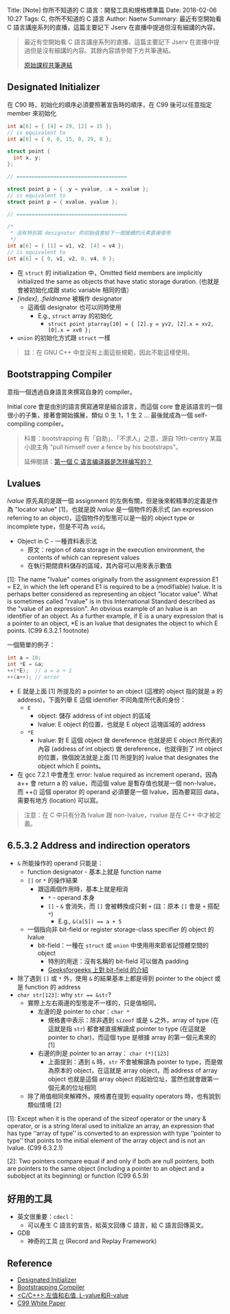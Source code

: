 Title: [Note] 你所不知道的 C 語言：開發工具和規格標準篇
Date: 2018-02-06 10:27
Tags: C, 你所不知道的 C 語言
Author: Naetw
Summary: 最近有空開始看 C 語言講座系列的直播，這篇主要記下 Jserv 在直播中提過但沒有細講的內容。

> 最近有空開始看 C 語言講座系列的直播，這篇主要記下 Jserv 在直播中提過但是沒有細講的內容。其餘內容請參閱下方共筆連結。
>
> [原始課程共筆連結](https://hackmd.io/s/HJFyt37Mx)

Designated Initializer
---

在 C90 時，初始化的順序必須要照著宣告時的順序，在 C99 後可以任意指定 member 來初始化

```c
int a[6] = { [4] = 29, [2] = 15 };
// is equivalent to
int a[6] = { 0, 0, 15, 0, 29, 0 };

struct point {
  int x, y;
};

// ====================================

struct point p = { .y = yvalue, .x = xvalue };
// is equivalent to
struct point p = { xvalue, yvalue };

// ====================================

/*
 * 沒有特別寫 designator 的初始值會給下一個接續的元素直接使用
 */
int a[6] = { [1] = v1, v2, [4] = v4 };
// is equivalent to
int a[6] = { 0, v1, v2, 0, v4, 0 };
```

- 在 `struct` 的 initialization 中，Omitted field members are implicitly initialized the same as objects that have static storage duration. (也就是會被初始化成跟 static variable 相同的值）
- *[index]*, *.fieldname* 被稱作 designator
    - 這兩個 designator 也可以同時使用
        - E.g., `struct` array 的初始化
            - `struct point ptarray[10] = { [2].y = yv2, [2].x = xv2, [0].x = xv0 };`
- `union` 的初始化方式跟 `struct` 一樣

> 註：在 GNU C++ 中並沒有上面這些規範，因此不能這樣使用。

Bootstrapping Compiler
---

意指一個透過自身語言來撰寫自身的 compiler。

Initial core 會是由別的語言撰寫通常是組合語言，而這個 core 會是該語言的一個很小的子集，接著會開始擴展，類似 0 生 1，1 生 2 ... 最後就成為一個 self-compiling compiler。

> 科普：bootstrapping 有「自助」、「不求人」之意，源自 19th-centry 某篇小說主角 "pull himself over a fence by his bootstraps"。
>
> 延伸閱讀：[第一個 C 语言编译器是怎样编写的？](http://blog.jobbole.com/94311/)

Lvalues
---

*lvalue* 原先真的是跟一個 assignment 的左側有關，但是後來較精準的定義是作為 "locator value" [1]，也就是說 *lvalue* 是一個物件的表示式 (an expression referring to an object)，這個物件的型態可以是一般的 object type or incomplete type，但是不可為 `void`。

- Object in C - 一種資料表示法
    - 原文：region of data storage in the execution environment, the contents of which can represent values
    - 在執行期間資料儲存的區域，其內容可以用來表示數值

[1]: The name "lvalue" comes originally from the assignment expression E1 = E2, in which the left operand E1 is required to be a (modifiable) lvalue. It is perhaps better considered as representing an object "locator value". What is sometimes called "rvalue" is in this International Standard described as the "value of an expression". An obvious example of an lvalue is an identifier of an object. As a further example, if E is a unary expression that is a pointer to an object, *E is an lvalue that designates the object to which E points. (C99 6.3.2.1 footnote)

一個簡單的例子：

```c
int a = 10;
int *E = &a;
++(*E);  // a = a + 1
++(a++); // error
```

- E 就是上面 [1] 所提及的 a pointer to an object (這裡的 object 指的就是 a 的 address)，下面列舉 E 這個 identifier 不同角度所代表的身份：
    - `E`
        - object: 儲存 address of int object 的區域
        - lvalue: E object 的位置，也就是 E object 這塊區域的 address
    - `*E`
        - lvalue: 對 E 這個 object 做 dereference 也就是把 E object 所代表的內容 (address of int object) 做 dereference，也就得到了 int object 的位置，換個說法就是上面 [1] 所提到的 lvalue that designates the object which E points。
- 在 gcc 7.2.1 中會產生 error: lvalue required as increment operand，因為 a++ 會 return a 的 value，而這個 value 是暫存值也就是一個 non-lvalue，而 ++() 這個 operator 的 operand 必須要是一個 lvalue，因為要寫回 data，需要有地方 (location) 可以寫。

> 注意：在 C 中只有分為 lvalue 跟 non-lvalue，rvalue 是在 C++ 中才被定義。

6.5.3.2 Address and indirection operators
---

- `&` 所能操作的 operand 只能是：
    - function designator - 基本上就是 function name
    - `[]` or `*` 的操作結果
        - 跟這兩個作用時，基本上就是相消
            - `*` - operand 本身
            - `[]` - `&` 會消失，而 `[]` 會被轉換成只剩 `+` (註：原本 `[]` 會是 `+` 搭配 `*`)
                - E.g., `&(a[5]) == a + 5`
    - 一個指向非 bit-field or register storage-class specifier 的 object 的 lvalue
        - bit-field：一種在 `struct` 或 `union` 中使用用來節省記憶體空間的 object
            - 特別的用途：沒有名稱的 bit-field 可以做為 padding
            - [Geeksforgeeks 上對 bit-field 的介紹](https://www.geeksforgeeks.org/bit-fields-c/)
- 除了遇到 `[]` 或 `*` 外，使用 `&` 的結果基本上都是得到 pointer to the object 或是 function 的 address
- `char str[123]`: why `str == &str`?
    - 實際上左右兩邊的型態是不一樣的，只是值相同。
        - 左邊的是 pointer to char：`char *`
            - 規格書中表示：除非遇到 `sizeof` 或是 `&` 之外，array of type (在這就是指 `str`) 都會被直接解讀成 pointer to type (在這就是 pointer to char)，而這個 type 是根據 array 的第一個元素來的 [1]
        - 右邊的則是 pointer to an array： `char (*)[123]`
            - 上面提到：遇到 `&` 時，`str` 不會被解讀為 pointer to type，而是做為原本的 object，在這就是 array object，而 address of array object 也就是這個 array object 的起始位址，當然也就會跟第一個元素的位址相同
    - 除了用值相同來解釋外，規格書在提到 equality operators 時，也有說到類似情境 [2]

[1]: Except when it is the operand of the sizeof operator or the unary & operator, or is a string literal used to initialize an array, an expression that has type ‘‘array of type’’ is converted to an expression with type ‘‘pointer to type’’ that points to the initial element of the array object and is not an lvalue. (C99 6.3.2.1)

[2]: Two pointers compare equal if and only if both are null pointers, both are pointers to the same object (including a pointer to an object and a subobject at its beginning) or function (C99 6.5.9)

好用的工具
---
- 英文很重要：`cdecl`：
    - 可以產生 C 語言的宣告，給英文回傳 C 語言，給 C 語言回傳英文。
- GDB
    - 神奇的工具 [rr](http://rr-project.org) (Record and Replay Framework)

Reference
---

- [Designated Initializer](https://gcc.gnu.org/onlinedocs/gcc/Designated-Inits.html)
- [Bootstrapping Compiler](https://en.wikipedia.org/wiki/Bootstrapping_(compilers))
- [<C/C++\> 左值和右值, L-value和R-value](http://www.cnblogs.com/dejavu/archive/2012/09/02/2667640.html)
- [C99 White Paper](http://www.open-std.org/jtc1/sc22/wg14/www/docs/n1256.pdf)

